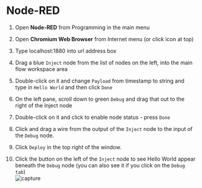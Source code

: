 # Node-RED

1. Open **Node-RED** from Programming in the main menu

1. Open **Chromium Web Browser** from Internet menu (or click icon at top)

1. Type localhost:1880 into url address box

1. Drag a blue `Inject` node from the list of nodes on the left, into the main flow workspace area

1. Double-click on it and change `Payload` from timestamp to string and type in `Hello World` and then click `Done`

1. On the left pane, scroll down to green `Debug` and drag that out to the right of the Inject node

1. Double-click on it and click to enable node status -  press `Done`

1. Click and drag a wire from the output of the `Inject` node to the input of the `Debug` node.

1. Click `Deploy` in the top right of the window.

1. Click the button on the left of the `Inject` node to see Hello World appear beneath the `Debug` node (you can also see it if you click on the `Debug tab`)  
![capture](https://user-images.githubusercontent.com/2357428/37516101-f303dfd0-2904-11e8-9128-4e7d2f144b7f.PNG)

